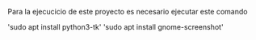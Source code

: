 Para la ejecucicio de este proyecto es necesario ejecutar este comando

'sudo apt install python3-tk'
'sudo apt install gnome-screenshot'
